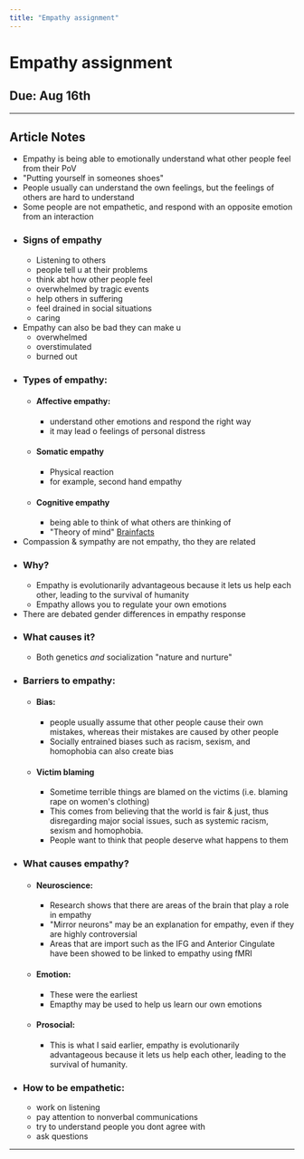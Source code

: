 ```yaml
---
title: "Empathy assignment"
---
```

# Empathy assignment
## Due: Aug 16th
---
## Article Notes
- Empathy is being able to emotionally understand what other people feel from their PoV
- "Putting yourself in someones shoes"
- People usually can understand the own feelings, but the feelings of others are hard to understand
- Some people are not empathetic, and respond with an opposite emotion from an interaction
- ### Signs of empathy
	- Listening to others
	- people tell u at their problems
	- think abt how other people feel
	- overwhelmed by tragic events
	- help others in suffering
	- feel drained in social situations
	- caring
- Empathy can also be bad they can make u 
	- overwhelmed
	- overstimulated
	- burned out
- ### Types of empathy:
	- #### Affective empathy:
		- understand other emotions and respond the right way
		- it may lead o feelings of personal distress
	- #### Somatic empathy
		- Physical reaction
		- for example, second hand empathy
	- #### Cognitive empathy
		- being able to think of what others are thinking of
		- "Theory of mind" [Brainfacts](/thoughts/books/brainfacts)
- Compassion & sympathy are not empathy, tho they are related
- ### Why?
	- Empathy is evolutionarily advantageous because it lets us help each other, leading to the survival of humanity
	- Empathy allows you to regulate your own emotions
- There are debated gender differences in empathy response
- ### What causes it?
	- Both genetics _and_ socialization "nature and nurture"
- ### Barriers to empathy:
	- #### Bias:
		- people usually assume that other people cause their own mistakes, whereas their mistakes are caused by other people
		- Socially entrained biases such as racism, sexism, and homophobia can also create bias
	- #### Victim blaming
		- Sometime terrible things are blamed on the victims (i.e. blaming rape on women's clothing)
		- This comes from believing that the world is fair & just, thus disregarding major social issues, such as systemic racism, sexism and homophobia.
		- People want to think that people deserve what happens to them
- ### What causes empathy?
	- #### Neuroscience:
		- Research shows that there are areas of the brain that play a role in empathy
		- "Mirror neurons" may be an explanation for empathy, even if they are highly controversial
		- Areas that are import such as the IFG and Anterior Cingulate have been showed to be linked to empathy using fMRI
	- #### Emotion:
		- These were the earliest
		- Emapthy may be used to help us learn our own emotions
	- #### Prosocial:
		- This is what I said earlier, empathy is evolutionarily advantageous because it lets us help each other, leading to the survival of humanity.
- ### How to be empathetic:
	- work on listening
	- pay attention to nonverbal communications
	- try to understand people you dont agree with
	- ask questions
---